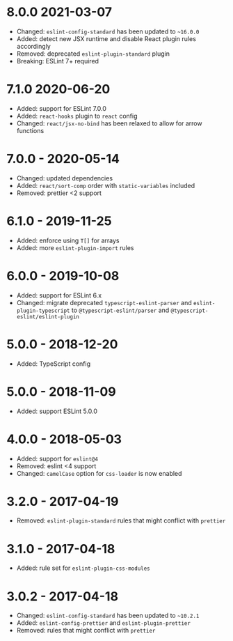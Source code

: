 # 8.0.0 2021-03-07

- Changed: `eslint-config-standard` has been updated to `~16.0.0`
- Added: detect new JSX runtime and disable React plugin rules accordingly
- Removed: deprecated `eslint-plugin-standard` plugin
- Breaking: ESLint 7+ required

# 7.1.0 2020-06-20

- Added: support for ESLint 7.0.0
- Added: `react-hooks` plugin to `react` config
- Changed: `react/jsx-no-bind` has been relaxed to allow for arrow functions

# 7.0.0 - 2020-05-14

- Changed: updated dependencies
- Added: `react/sort-comp` order with `static-variables` included
- Removed: prettier <2 support

# 6.1.0 - 2019-11-25

- Added: enforce using `T[]` for arrays
- Added: more `eslint-plugin-import` rules

# 6.0.0 - 2019-10-08

- Added: support for ESLint 6.x
- Changed: migrate deprecated `typescript-eslint-parser` and `eslint-plugin-typescript` to
  `@typescript-eslint/parser` and `@typescript-eslint/eslint-plugin`

# 5.0.0 - 2018-12-20

- Added: TypeScript config

# 5.0.0 - 2018-11-09

- Added: support ESLint 5.0.0

# 4.0.0 - 2018-05-03

- Added: support for `eslint@4`
- Removed: eslint <4 support
- Changed: `camelCase` option for `css-loader` is now enabled

# 3.2.0 - 2017-04-19

- Removed: `eslint-plugin-standard` rules that might conflict with `prettier`

# 3.1.0 - 2017-04-18

- Added: rule set for `eslint-plugin-css-modules`

# 3.0.2 - 2017-04-18

- Changed: `eslint-config-standard` has been updated to `~10.2.1`
- Added: `eslint-config-prettier` and `eslint-plugin-prettier`
- Removed: rules that might conflict with `prettier`
